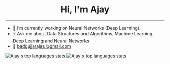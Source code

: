 <h1 align="center">Hi, I'm Ajay</h1>
<hr>


- 🔭 I’m currently working on Neural Networks (Deep Learning).
- ⚡ Ask me about Data Structures and Algorithms, Machine Learning, Deep Learning and Neural Networks
- 📩 <a href="mailto:badgujjarajay@gmail.com">badgujjarajau@gmail.com</a>


[![Ajay's top languages stats](https://github-readme-stats.vercel.app/api/top-langs/?username=badgujjarajay&theme=dark)](https://github.com/badgujjarajay/badgujjarajay) 
[![Ajay's top languages stats](https://github-readme-stats.vercel.app/api?username=badgujjarajay&show_icons=true&theme=dark)](https://github.com/badgujjarajay/badgujjarajay)

